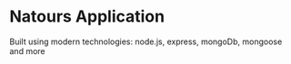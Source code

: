 # Natours Application

Built using modern technologies: node.js, express, mongoDb, mongoose and more
